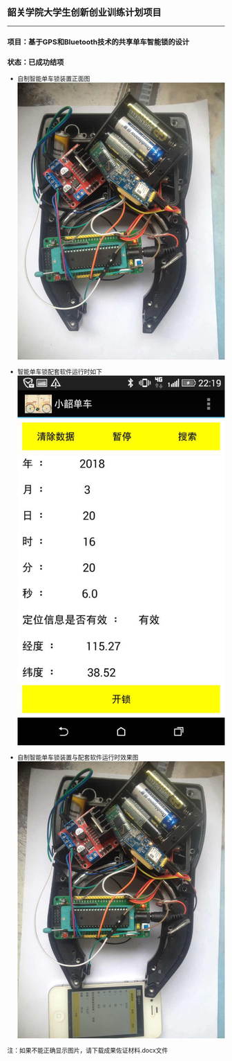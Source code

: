 ##  韶关学院大学生创新创业训练计划项目

-----------------------------
### 项目：基于GPS和Bluetooth技术的共享单车智能锁的设计
### 状态：已成功结项


- 自制智能单车锁装置正面图
![](https://github.com/victory1355/byte/blob/master/show/lock.png)


- 智能单车锁配套软件运行时如下
![](https://github.com/victory1355/byte/blob/master/show/app.png)

- 自制智能单车锁装置与配套软件运行时效果图
![](https://github.com/victory1355/byte/blob/master/show/app%26lock.jpg)

注：如果不能正确显示图片，请下载成果佐证材料.docx文件
